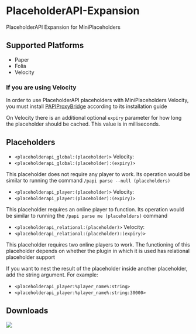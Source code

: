 # PlaceholderAPI-Expansion
PlaceholderAPI Expansion for MiniPlaceholders

## Supported Platforms

- Paper
- Folia
- Velocity

### If you are using Velocity

In order to use PlaceholderAPI placeholders with MiniPlaceholders Velocity,
you must install [PAPIProxyBridge](https://modrinth.com/plugin/papiproxybridge) according to its installation guide

On Velocity there is an additional optional `expiry` parameter for how long the placeholder should be cached. This value is in milliseconds.

## Placeholders

- `<placeholderapi_global:(placeholder)>`
Velocity:
- `<placeholderapi_global:(placeholder):(expiry)>`

This placeholder does not require any player to work.
Its operation would be similar to running the command `/papi parse --null (placeholders)`

- `<placeholderapi_player:(placeholder)>`
Velocity:
- `<placeholderapi_player:(placeholder):(expiry)>`

This placeholder requires an online player to function.
Its operation would be similar to running the `/papi parse me (placeholders)` command

- `<placeholderapi_relational:(placeholder)>`
Velocity:
- `<placeholderapi_relational:(placeholder):(expiry)>`

This placeholder requires two online players to work.
The functioning of this placeholder depends on whether the plugin in which it is used has relational placeholder support

If you want to nest the result of the placeholder inside another placeholder, add the string argument.
For example:
- `<placeholderapi_player:%player_name%:string>`
- `<placeholderapi_player:%player_name%:string:30000>`

## Downloads

[![](https://raw.githubusercontent.com/Prospector/badges/master/modrinth-badge-72h-padded.png)](https://modrinth.com/plugin/miniplaceholders-placeholderapi-expansion)
